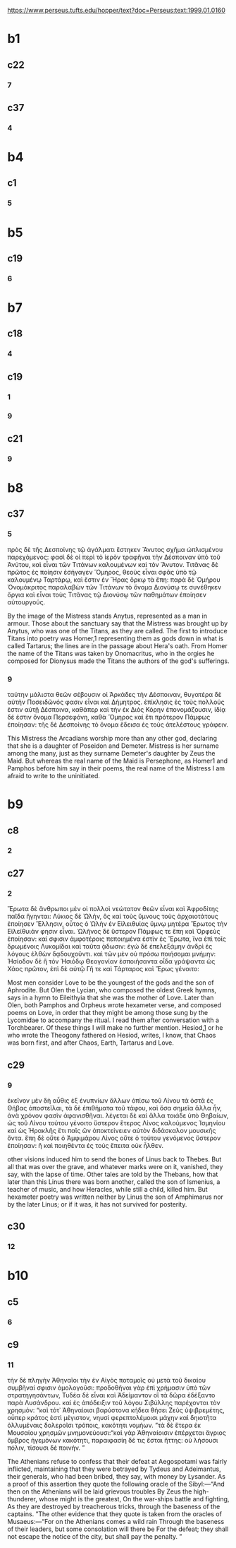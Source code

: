 
https://www.perseus.tufts.edu/hopper/text?doc=Perseus:text:1999.01.0160

# b1
## c22
### 7
## c37
### 4

# b4
## c1
### 5
# b5
## c19
### 6

# b7
## c18
### 4
## c19
### 1
### 9
## c21
### 9

# b8
## c37
### 5
πρὸς δὲ τῆς Δεσποίνης τῷ ἀγάλματι ἕστηκεν Ἄνυτος σχῆμα ὡπλισμένου παρεχόμενος: φασὶ δὲ οἱ περὶ τὸ ἱερὸν τραφῆναι τὴν Δέσποιναν ὑπὸ τοῦ Ἀνύτου, καὶ εἶναι τῶν Τιτάνων καλουμένων καὶ τὸν Ἄνυτον. Τιτᾶνας δὲ πρῶτος ἐς ποίησιν ἐσήγαγεν Ὅμηρος, θεοὺς εἶναι σφᾶς ὑπὸ τῷ καλουμένῳ Ταρτάρῳ, καὶ ἔστιν ἐν Ἥρας ὅρκῳ τὰ ἔπη: παρὰ δὲ Ὁμήρου Ὀνομάκριτος παραλαβὼν τῶν Τιτάνων τὸ ὄνομα Διονύσῳ τε συνέθηκεν ὄργια καὶ εἶναι τοὺς Τιτᾶνας τῷ Διονύσῳ τῶν παθημάτων ἐποίησεν αὐτουργούς.

By the image of the Mistress stands Anytus, represented as a man in armour. Those about the sanctuary say that the Mistress was brought up by Anytus, who was one of the Titans, as they are called. The first to introduce Titans into poetry was Homer,1 representing them as gods down in what is called Tartarus; the lines are in the passage about Hera's oath. From Homer the name of the Titans was taken by Onomacritus, who in the orgies he composed for Dionysus made the Titans the authors of the god's sufferings.

### 9
ταύτην μάλιστα θεῶν σέβουσιν οἱ Ἀρκάδες τὴν Δέσποιναν, θυγατέρα δὲ αὐτὴν Ποσειδῶνός φασιν εἶναι καὶ Δήμητρος. ἐπίκλησις ἐς τοὺς πολλούς ἐστιν αὐτῇ Δέσποινα, καθάπερ καὶ τὴν ἐκ Διὸς Κόρην ἐπονομάζουσιν, ἰδίᾳ δέ ἐστιν ὄνομα Περσεφόνη, καθὰ Ὅμηρος καὶ ἔτι πρότερον Πάμφως ἐποίησαν: τῆς δὲ Δεσποίνης τὸ ὄνομα ἔδεισα ἐς τοὺς ἀτελέστους γράφειν.

This Mistress the Arcadians worship more than any other god, declaring that she is a daughter of Poseidon and Demeter. Mistress is her surname among the many, just as they surname Demeter's daughter by Zeus the Maid. But whereas the real name of the Maid is Persephone, as Homer1 and Pamphos before him say in their poems, the real name of the Mistress I am afraid to write to the uninitiated.

# b9
## c8
### 2
## c27
### 2
Ἔρωτα δὲ ἄνθρωποι μὲν οἱ πολλοὶ νεώτατον θεῶν εἶναι καὶ Ἀφροδίτης παῖδα ἥγηνται: Λύκιος δὲ Ὠλήν, ὃς καὶ τοὺς ὕμνους τοὺς ἀρχαιοτάτους ἐποίησεν Ἕλλησιν, οὗτος ὁ Ὠλὴν ἐν Εἰλειθυίας ὕμνῳ μητέρα Ἔρωτος τὴν Εἰλείθυιάν φησιν εἶναι. Ὠλῆνος δὲ ὕστερον Πάμφως τε ἔπη καὶ Ὀρφεὺς ἐποίησαν: καί σφισιν ἀμφοτέροις πεποιημένα ἐστὶν ἐς Ἔρωτα, ἵνα ἐπὶ τοῖς δρωμένοις Λυκομίδαι καὶ ταῦτα ᾁδωσιν: ἐγὼ δὲ ἐπελεξάμην ἀνδρὶ ἐς λόγους ἐλθὼν δᾳδουχοῦντι. καὶ τῶν μὲν οὐ πρόσω ποιήσομαι μνήμην: Ἡσίοδον δὲ ἢ τὸν Ἡσιόδῳ Θεογονίαν ἐσποιήσαντα οἶδα γράψαντα ὡς Χάος πρῶτον, ἐπὶ δὲ αὐτῷ Γῆ τε καὶ Τάρταρος καὶ Ἔρως γένοιτο:

Most men consider Love to be the youngest of the gods and the son of Aphrodite. But Olen the Lycian, who composed the oldest Greek hymns, says in a hymn to Eileithyia that she was the mother of Love. Later than Olen, both Pamphos and Orpheus wrote hexameter verse, and composed poems on Love, in order that they might be among those sung by the Lycomidae to accompany the ritual. I read them after conversation with a Torchbearer. Of these things I will make no further mention. Hesiod,[1](hsd#thg#116) or he who wrote the Theogony fathered on Hesiod, writes, I know, that Chaos was born first, and after Chaos, Earth, Tartarus and Love.

## c29
### 9
ἐκεῖνον μὲν δὴ αὖθις ἐξ ἐνυπνίων ἄλλων ὀπίσω τοῦ Λίνου τὰ ὀστᾶ ἐς Θήβας ἀποστεῖλαι, τὰ δὲ ἐπιθήματα τοῦ τάφου, καὶ ὅσα σημεῖα ἄλλα ἦν, ἀνὰ χρόνον φασὶν ἀφανισθῆναι. λέγεται δὲ καὶ ἄλλα τοιάδε ὑπὸ Θηβαίων, ὡς τοῦ Λίνου τούτου γένοιτο ὕστερον ἕτερος Λίνος καλούμενος Ἰσμηνίου καὶ ὡς Ἡρακλῆς ἔτι παῖς ὢν ἀποκτείνειεν αὐτὸν διδάσκαλον μουσικῆς ὄντα. ἔπη δὲ οὔτε ὁ Ἀμφιμάρου Λίνος οὔτε ὁ τούτου γενόμενος ὕστερον ἐποίησαν: ἢ καὶ ποιηθέντα ἐς τοὺς ἔπειτα οὐκ ἦλθεν.

other visions induced him to send the bones of Linus back to Thebes. But all that was over the grave, and whatever marks were on it, vanished, they say, with the lapse of time. Other tales are told by the Thebans, how that later than this Linus there was born another, called the son of Ismenius, a teacher of music, and how Heracles, while still a child, killed him. But hexameter poetry was written neither by Linus the son of Amphimarus nor by the later Linus; or if it was, it has not survived for posterity.

## c30
### 12

# b10
## c5
### 6
## c9
### 11
τὴν δὲ πληγὴν Ἀθηναῖοι τὴν ἐν Αἰγὸς ποταμοῖς οὐ μετὰ τοῦ δικαίου συμβῆναί σφισιν ὁμολογοῦσι: προδοθῆναι γὰρ ἐπὶ χρήμασιν ὑπὸ τῶν στρατηγησάντων, Τυδέα δὲ εἶναι καὶ Ἀδείμαντον οἳ τὰ δῶρα ἐδέξαντο παρὰ Λυσάνδρου. καὶ ἐς ἀπόδειξιν τοῦ λόγου Σιβύλλης παρέχονται τὸν χρησμόν: “καὶ τότ᾽ Ἀθηναίοισι βαρύστονα κήδεα θήσει
Ζεὺς ὑψιβρεμέτης, οὗπερ κράτος ἐστὶ μέγιστον,
νηυσὶ φερεπτολέμοισι μάχην καὶ δηιοτῆτα
ὀλλυμέναις δολεροῖσι τρόποις, κακότητι νομήων.
”τὰ δὲ ἕτερα ἐκ Μουσαίου χρησμῶν μνημονεύουσι:“καὶ γὰρ Ἀθηναίοισιν ἐπέρχεται ἄγριος ὄμβρος
ἡγεμόνων κακότητι, παραιφασίη δέ τις ἔσται
ἥττης: οὐ λήσουσι πόλιν, τίσουσι δὲ ποινήν.
”

The Athenians refuse to confess that their defeat at Aegospotami was fairly inflicted, maintaining that they were betrayed by Tydeus and Adeimantus, their generals, who had been bribed, they say, with money by Lysander. As a proof of this assertion they quote the following oracle of the Sibyl:—“And then on the Athenians will be laid grievous troubles
By Zeus the high-thunderer, whose might is the greatest,
On the war-ships battle and fighting,
As they are destroyed by treacherous tricks, through the baseness of the captains.
”The other evidence that they quote is taken from the oracles of Musaeus:—“For on the Athenians comes a wild rain
Through the baseness of their leaders, but some consolation will there be
For the defeat; they shall not escape the notice of the city, but shall pay the penalty.
”